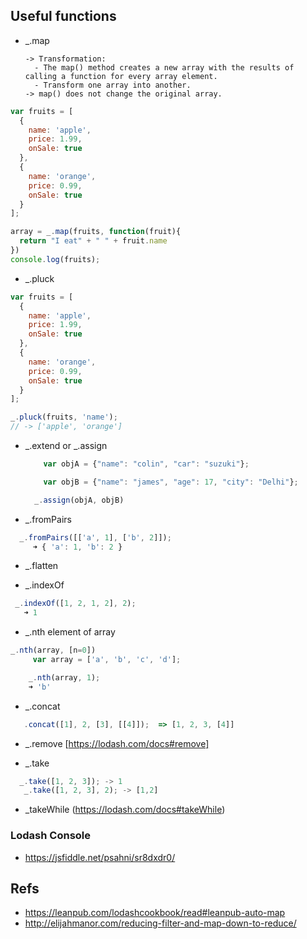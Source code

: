 ## Useful functions

* _.map

      -> Transformation:
        - The map() method creates a new array with the results of calling a function for every array element.
        - Transform one array into another.
      -> map() does not change the original array.

```javascript
var fruits = [
  {
    name: 'apple',
    price: 1.99,
    onSale: true
  },
  {
    name: 'orange',
    price: 0.99,
    onSale: true
  }
];

array = _.map(fruits, function(fruit){
  return "I eat" + " " + fruit.name
})
console.log(fruits);
```

* _.pluck
```javascript
var fruits = [
  {
    name: 'apple',
    price: 1.99,
    onSale: true
  },
  {
    name: 'orange',
    price: 0.99,
    onSale: true
  }
];

_.pluck(fruits, 'name');
// -> ['apple', 'orange']
```

* _.extend or _.assign
  ```javascript
      var objA = {"name": "colin", "car": "suzuki"};

      var objB = {"name": "james", "age": 17, "city": "Delhi"};

    _.assign(objA, objB)
  ```

* _.fromPairs
```javascript
  _.fromPairs([['a', 1], ['b', 2]]);
     ➜ { 'a': 1, 'b': 2 }
```

* _.flatten

* _.indexOf
```javascript
 _.indexOf([1, 2, 1, 2], 2);
   ➜ 1
```   

* _.nth element of array
```javascript
_.nth(array, [n=0])
     var array = ['a', 'b', 'c', 'd'];

    _.nth(array, 1);
    ➜ 'b'
```
* _.concat

```javascript
   .concat([1], 2, [3], [[4]]);  => [1, 2, 3, [4]]
```

* _.remove [https://lodash.com/docs#remove]


*  _.take
```javascript
  _.take([1, 2, 3]); -> 1
   _.take([1, 2, 3], 2); -> [1,2]
```  

* _takeWhile (https://lodash.com/docs#takeWhile)

### Lodash Console
* https://jsfiddle.net/psahni/sr8dxdr0/
## Refs
* https://leanpub.com/lodashcookbook/read#leanpub-auto-map
* http://elijahmanor.com/reducing-filter-and-map-down-to-reduce/
